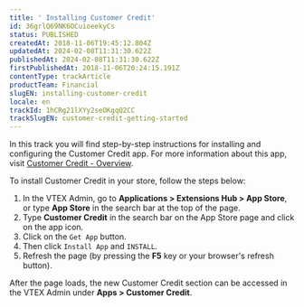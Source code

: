 ```yaml
---
title: ' Installing Customer Credit'
id: 36grlQ69NK6OCuioeekyCs
status: PUBLISHED
createdAt: 2018-11-06T19:45:12.804Z
updatedAt: 2024-02-08T11:31:30.622Z
publishedAt: 2024-02-08T11:31:30.622Z
firstPublishedAt: 2018-11-06T20:24:15.191Z
contentType: trackArticle
productTeam: Financial
slugEN: installing-customer-credit
locale: en
trackId: 1hCRg21lXYy2seOKgqQ2CC
trackSlugEN: customer-credit-getting-started
---
```


In this track you will find step-by-step instructions for installing and configuring the Customer Credit app. For more information about this app, visit [Customer Credit - Overview](https://help.vtex.com/en/tutorial/customer-credit-overview--1uIqTjWxIIIEW0COMg4uE0).

To install Customer Credit in your store, follow the steps below:

1. In the VTEX Admin, go to __Applications > Extensions Hub > App Store__, or type __App Store__ in the search bar at the top of the page.
2. Type __Customer Credit__ in the search bar on the App Store page and click on the app icon.
3. Click on the `Get App` button.
4. Then click `Install App` and `INSTALL`.
5. Refresh the page (by pressing the __F5__ key or your browser's refresh button).

After the page loads, the new Customer Credit section can be accessed in the VTEX Admin under __Apps > Customer Credit__.
